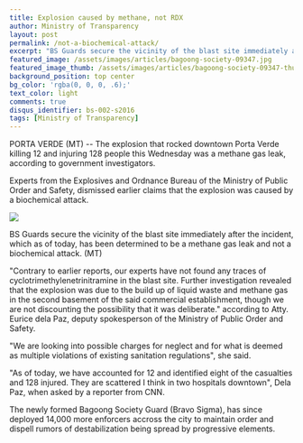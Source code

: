 ```yaml
---
title: Explosion caused by methane, not RDX
author: Ministry of Transparency
layout: post
permalink: /not-a-biochemical-attack/
excerpt: "BS Guards secure the vicinity of the blast site immediately after the incident, which as of today, has been determined to be a methane gas leak and not a biochemical attack. (MT)"
featured_image: /assets/images/articles/bagoong-society-09347.jpg
featured_image_thumb: /assets/images/articles/bagoong-society-09347-thumb.jpg
background_position: top center
bg_color: 'rgba(0, 0, 0, .6);'
text_color: light
comments: true
disqus_identifier: bs-002-s2016
tags: [Ministry of Transparency]
---
```


PORTA VERDE (MT) -- The explosion that rocked downtown Porta Verde killing 12 and injuring 128 people this Wednesday was a methane gas leak, according to government investigators.

Experts from the Explosives and Ordnance Bureau of the Ministry of Public Order and Safety, dismissed earlier claims that the explosion was caused by a biochemical attack.

<img src="{{ site.baseurl }}/assets/images/articles/bagoong-society-09347.jpg">
<p class="caption">BS Guards secure the vicinity of the blast site immediately after the incident, which as of today, has been determined to be a methane gas leak and not a biochemical attack. (MT)</p>

"Contrary to earlier reports, our experts have not found any traces of cyclotrimethylenetrinitramine in the blast site. Further investigation revealed that the explosion was due to the build up of liquid waste and methane gas in the second basement of the said commercial establishment, though we are not discounting the possibility that it was deliberate." according to Atty. Eurice dela Paz, deputy spokesperson of the Ministry of Public Order and Safety.

"We are looking into possible charges for neglect and for what is deemed as multiple violations of existing sanitation regulations", she said.

"As of today, we have accounted for 12 and identified eight of the casualties and 128 injured. They are scattered I think in two hospitals downtown", Dela Paz, when asked by a reporter from CNN.

The newly formed Bagoong Society Guard (Bravo Sigma), has since deployed 14,000 more enforcers accross the city to maintain order and dispell rumors of destabilization being spread by progressive elements.

[1]: https://www.flickr.com/photos/archondigital/24019342241/